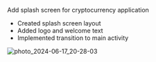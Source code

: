 
Add splash screen for cryptocurrency application

- Created splash screen layout
- Added logo and welcome text
- Implemented transition to main activity

![photo_2024-06-17_20-28-03](https://github.com/ion7Sate/CryptoCurrency/assets/56150610/5dc54cfb-e59e-4277-ba02-1d7640ac0400)
